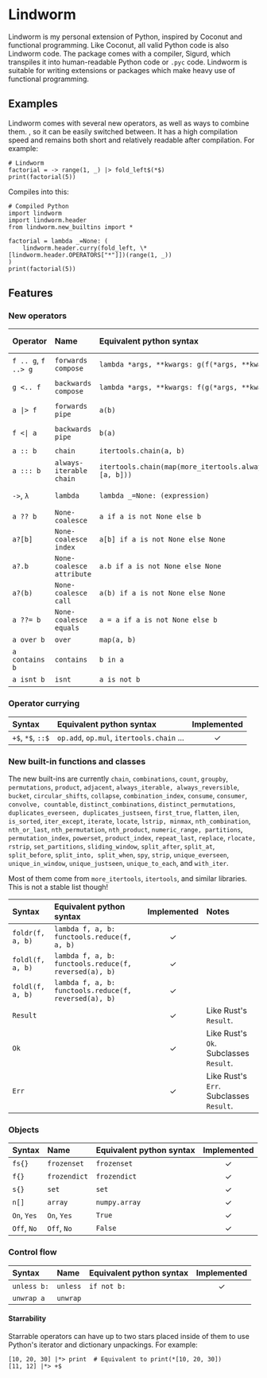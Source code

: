 # Lindworm

Lindworm is my personal extension of Python, inspired by Coconut and functional programming.  Like Coconut, all valid Python code is also Lindworm code. The package comes with a compiler, Sigurd, which transpiles it into human-readable Python code or `.pyc` code. Lindworm is suitable for writing extensions or packages which make heavy use of functional programming.

## Examples

Lindworm comes with several new operators, as well as ways to combine them. , so it can be easily switched between. It has a high compilation speed and remains both short and relatively readable after compilation. For example:

    # Lindworm
    factorial = -> range(1, _) |> fold_left$(*$)
    print(factorial(5))


Compiles into this:

    # Compiled Python
    import lindworm
    import lindworm.header
    from lindworm.new_builtins import *

    factorial = lambda _=None: (
        lindworm.header.curry(fold_left, \*[lindworm.header.OPERATORS["*"]])(range(1, _))
    )
    print(factorial(5))


## Features

### New operators

| Operator            | Name                      | Equivalent python syntax                                       | Max stars | Requires parentheses | Implemented |
| :------------------ | :------------------------ | :------------------------------------------------------------- | :-------- | :------------------- | :---------: |
| `f .. g`, `f ..> g` | `forwards compose`        | `lambda *args, **kwargs: g(f(*args, **kwargs))`                | 2         | Yes (goal: No)       |      ✓      |
| `g <.. f`           | `backwards compose`       | `lambda *args, **kwargs: f(g(*args, **kwargs))`                | 2         | Yes (goal: No)       |      ✓      |
| `a \|> f`           | `forwards pipe`           | `a(b)`                                                         | 2         | Yes (goal: No)       |      ✓      |
| `f <\| a`           | `backwards pipe`          | `b(a)`                                                         | 2         | Yes (goal: No)       |      ✓      |
| `a :: b`            | `chain`                   | `itertools.chain(a, b)`                                        | 1         | No                   |      ✓      |
| `a ::: b`           | `always-iterable chain`   | `itertools.chain(map(more_itertools.always_iterable, [a, b]))` | 0         | No                   |      ✓      |
| `->`, `λ`           | `lambda`                  | `lambda _=None: (expression)`                                  | 0         | Yes (goal: No)       |      ✓      |
| `a ?? b`            | `None-coalesce`           | `a if a is not None else b`                                    | 0         | No                   |      ✓      |
| `a?[b]`             | `None-coalesce index`     | `a[b] if a is not None else None`                              | 0         | Yes (goal: No)       |      ✓      |
| `a?.b`              | `None-coalesce attribute` | `a.b if a is not None else None`                               | 0         | Yes (goal: No)       |      ✓      |
| `a?(b)`             | `None-coalesce call`      | `a(b) if a is not None else None`                              | 0         | Yes (goal: No)       |      ✓      |
| `a ??= b`           | `None-coalesce equals`    | `a = a if a is not None else b`                                | 0         | No                   |      ✓      |
| `a over b`          | `over`                    | `map(a, b)`                                                    | 0         | No                   |      ✓      |
| `a contains b`      | `contains`                | `b in a`                                                       | 0         | No                   |      ✓      |
| `a isnt b`          | `isnt`                    | `a is not b`                                                   | 0         | No                   |      ✓      |

### Operator currying

| Syntax            | Equivalent python syntax                  | Implemented |
| :---------------- | :---------------------------------------- | :---------: |
| `+$`, `*$`, `::$` | `op.add`, `op.mul`, `itertools.chain` ... |      ✓      |

### New built-in functions and classes

The new built-ins are currently `chain`, `combinations`, `count`, `groupby`, `permutations`, `product`, `adjacent`, `always_iterable,
always_reversible`, `bucket`, `circular_shifts`, `collapse`, `combination_index`, `consume`, `consumer`, `convolve,
countable`, `distinct_combinations`, `distinct_permutations`, `duplicates_everseen,
duplicates_justseen`, `first_true`, `flatten`, `ilen`, `is_sorted`, `iter_except`, `iterate`, `locate`, `lstrip,
minmax`, `nth_combination`, `nth_or_last`, `nth_permutation`, `nth_product`, `numeric_range,
partitions`, `permutation_index`, `powerset`, `product_index`, `repeat_last`, `replace`, `rlocate,
rstrip`, `set_partitions`, `sliding_window`, `split_after`, `split_at`, `split_before`, `split_into,
split_when`, `spy`, `strip`, `unique_everseen`, `unique_in_window`, `unique_justseen`, `unique_to_each`, and `with_iter`.

Most of them come from `more_itertools`, `itertools`, and similar libraries. This is not a stable list though!

| Syntax           | Equivalent python syntax                              | Implemented | Notes                                   |
| :--------------- | :---------------------------------------------------- | :---------: | :-------------------------------------- |
| `foldr(f, a, b)` | `lambda f, a, b: functools.reduce(f, a, b)`           |      ✓      |                                         |
| `foldl(f, a, b)` | `lambda f, a, b: functools.reduce(f, reversed(a), b)` |      ✓      |                                         |
| `foldl(f, a, b)` | `lambda f, a, b: functools.reduce(f, reversed(a), b)` |      ✓      |                                         |
| `Result`         |                                                       |      ✓      | Like Rust's `Result`.                   |
| `Ok`             |                                                       |      ✓      | Like Rust's `Ok`. Subclasses `Result`.  |
| `Err`            |                                                       |      ✓      | Like Rust's `Err`. Subclasses `Result`. |

### Objects

| Syntax      | Name         | Equivalent python syntax | Implemented |
| :---------- | :----------- | :----------------------- | :---------: |
| `fs{}`      | `frozenset`  | `frozenset`              |      ✓      |
| `f{}`       | `frozendict` | `frozendict`             |      ✓      |
| `s{}`       | `set`        | `set`                    |      ✓      |
| `n[]`       | `array`      | `numpy.array`            |      ✓      |
| `On`, `Yes` | `On`, `Yes`  | `True`                   |      ✓      |
| `Off`, `No` | `Off`, `No`  | `False`                  |      ✓      |

### Control flow

| Syntax      | Name     | Equivalent python syntax | Implemented |
| :---------- | :------- | :----------------------- | :---------: |
| `unless b:` | `unless` | `if not b:`              |      ✓      |
| `unwrap a`  | `unwrap` |                          |             |

#### Starrability

Starrable operators can have up to two stars placed inside of them to use Python's iterator and dictionary unpackings. For example:

    [10, 20, 30] |*> print  # Equivalent to print(*[10, 20, 30])
    [11, 12] |*> +$
